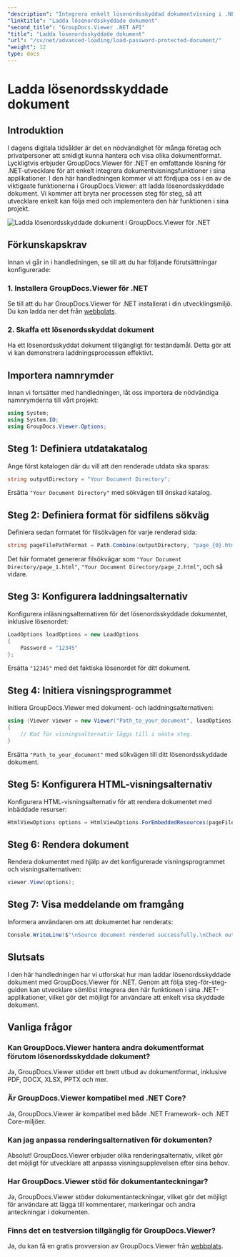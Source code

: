 ```yaml
---
"description": "Integrera enkelt lösenordsskyddad dokumentvisning i .NET-applikationer med GroupDocs.Viewer för .NET. Följ vår steg-för-steg-handledning för sömlöst arbete."
"linktitle": "Ladda lösenordsskyddade dokument"
"second_title": "GroupDocs.Viewer .NET API"
"title": "Ladda lösenordsskyddade dokument"
"url": "/sv/net/advanced-loading/load-password-protected-document/"
"weight": 12
type: docs
---
```

# Ladda lösenordsskyddade dokument

## Introduktion
I dagens digitala tidsålder är det en nödvändighet för många företag och privatpersoner att smidigt kunna hantera och visa olika dokumentformat. Lyckligtvis erbjuder GroupDocs.Viewer för .NET en omfattande lösning för .NET-utvecklare för att enkelt integrera dokumentvisningsfunktioner i sina applikationer. I den här handledningen kommer vi att fördjupa oss i en av de viktigaste funktionerna i GroupDocs.Viewer: att ladda lösenordsskyddade dokument. Vi kommer att bryta ner processen steg för steg, så att utvecklare enkelt kan följa med och implementera den här funktionen i sina projekt.

![Ladda lösenordsskyddade dokument i GroupDocs.Viewer för .NET](/viewer/advanced-loading/load-password-protected-documents-img.png)

## Förkunskapskrav
Innan vi går in i handledningen, se till att du har följande förutsättningar konfigurerade:
### 1. Installera GroupDocs.Viewer för .NET
Se till att du har GroupDocs.Viewer för .NET installerat i din utvecklingsmiljö. Du kan ladda ner det från [webbplats](https://releases.groupdocs.com/viewer/net/).
### 2. Skaffa ett lösenordsskyddat dokument
Ha ett lösenordsskyddat dokument tillgängligt för teständamål. Detta gör att vi kan demonstrera laddningsprocessen effektivt.

## Importera namnrymder
Innan vi fortsätter med handledningen, låt oss importera de nödvändiga namnrymderna till vårt projekt:
```csharp
using System;
using System.IO;
using GroupDocs.Viewer.Options;
```

## Steg 1: Definiera utdatakatalog
Ange först katalogen där du vill att den renderade utdata ska sparas:
```csharp
string outputDirectory = "Your Document Directory";
```
Ersätta `"Your Document Directory"` med sökvägen till önskad katalog.
## Steg 2: Definiera format för sidfilens sökväg
Definiera sedan formatet för filsökvägen för varje renderad sida:
```csharp
string pageFilePathFormat = Path.Combine(outputDirectory, "page_{0}.html");
```
Det här formatet genererar filsökvägar som `"Your Document Directory/page_1.html"`, `"Your Document Directory/page_2.html"`, och så vidare.
## Steg 3: Konfigurera laddningsalternativ
Konfigurera inläsningsalternativen för det lösenordsskyddade dokumentet, inklusive lösenordet:
```csharp
LoadOptions loadOptions = new LoadOptions
{
    Password = "12345"
};
```
Ersätta `"12345"` med det faktiska lösenordet för ditt dokument.
## Steg 4: Initiera visningsprogrammet
Initiera GroupDocs.Viewer med dokument- och laddningsalternativen:
```csharp
using (Viewer viewer = new Viewer("Path_to_your_document", loadOptions))
{
    // Kod för visningsalternativ läggs till i nästa steg.
}
```
Ersätta `"Path_to_your_document"` med sökvägen till ditt lösenordsskyddade dokument.
## Steg 5: Konfigurera HTML-visningsalternativ
Konfigurera HTML-visningsalternativ för att rendera dokumentet med inbäddade resurser:
```csharp
HtmlViewOptions options = HtmlViewOptions.ForEmbeddedResources(pageFilePathFormat);
```
## Steg 6: Rendera dokument
Rendera dokumentet med hjälp av det konfigurerade visningsprogrammet och visningsalternativen:
```csharp
viewer.View(options);
```
## Steg 7: Visa meddelande om framgång
Informera användaren om att dokumentet har renderats:
```csharp
Console.WriteLine($"\nSource document rendered successfully.\nCheck output in {outputDirectory}.");
```

## Slutsats
I den här handledningen har vi utforskat hur man laddar lösenordsskyddade dokument med GroupDocs.Viewer för .NET. Genom att följa steg-för-steg-guiden kan utvecklare sömlöst integrera den här funktionen i sina .NET-applikationer, vilket gör det möjligt för användare att enkelt visa skyddade dokument.
## Vanliga frågor
### Kan GroupDocs.Viewer hantera andra dokumentformat förutom lösenordsskyddade dokument?
Ja, GroupDocs.Viewer stöder ett brett utbud av dokumentformat, inklusive PDF, DOCX, XLSX, PPTX och mer.
### Är GroupDocs.Viewer kompatibel med .NET Core?
Ja, GroupDocs.Viewer är kompatibel med både .NET Framework- och .NET Core-miljöer.
### Kan jag anpassa renderingsalternativen för dokumenten?
Absolut! GroupDocs.Viewer erbjuder olika renderingsalternativ, vilket gör det möjligt för utvecklare att anpassa visningsupplevelsen efter sina behov.
### Har GroupDocs.Viewer stöd för dokumentanteckningar?
Ja, GroupDocs.Viewer stöder dokumentanteckningar, vilket gör det möjligt för användare att lägga till kommentarer, markeringar och andra anteckningar i dokumenten.
### Finns det en testversion tillgänglig för GroupDocs.Viewer?
Ja, du kan få en gratis provversion av GroupDocs.Viewer från [webbplats](https://releases.groupdocs.com/).